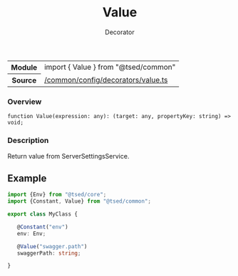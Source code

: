 
<header class="symbol-info-header"><h1 id="value">Value</h1><label class="symbol-info-type-label decorator">Decorator</label></header>
<!-- summary -->
<section class="symbol-info"><table class="is-full-width"><tbody><tr><th>Module</th><td><div class="lang-typescript"><span class="token keyword">import</span> { Value }&nbsp;<span class="token keyword">from</span>&nbsp;<span class="token string">"@tsed/common"</span></div></td></tr><tr><th>Source</th><td><a href="https://github.com/Romakita/ts-express-decorators/blob/v4.15.1/src//common/config/decorators/value.ts#L0-L0">/common/config/decorators/value.ts</a></td></tr></tbody></table></section>
<!-- overview -->


### Overview


<pre><code class="typescript-lang ">function <span class="token function">Value</span><span class="token punctuation">(</span>expression<span class="token punctuation">:</span> <span class="token keyword">any</span><span class="token punctuation">)</span><span class="token punctuation">:</span> <span class="token punctuation">(</span>target<span class="token punctuation">:</span> <span class="token keyword">any</span><span class="token punctuation">,</span> propertyKey<span class="token punctuation">:</span> <span class="token keyword">string</span><span class="token punctuation">)</span> => <span class="token keyword">void</span><span class="token punctuation">;</span></code></pre>


<!-- Parameters -->

<!-- Description -->


### Description

Return value from ServerSettingsService.

## Example

```typescript
import {Env} from "@tsed/core";
import {Constant, Value} from "@tsed/common";

export class MyClass {

   @Constant("env")
   env: Env;

   @Value("swagger.path")
   swaggerPath: string;

}
```

<!-- Members -->

